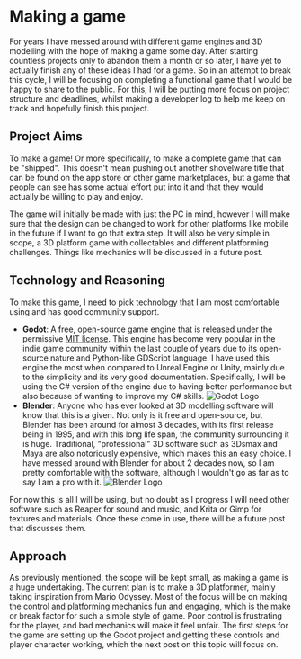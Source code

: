 # Making a game

For years I have messed around with different game engines and 3D modelling with the hope of making a game some day. After starting countless projects only to abandon them a month or so later, I have yet to actually finish any of these ideas I had for a game. So in an attempt to break this cycle, I will be focusing on completing a functional game that I would be happy to share to the public. For this, I will be putting more focus on project structure and deadlines, whilst making a developer log to help me keep on track and hopefully finish this project.

## Project Aims
To make a game! Or more specifically, to make a complete game that can be "shipped". This doesn't mean pushing out another shovelware title that can be found on the app store or other game marketplaces, but a game that people can see has some actual effort put into it and that they would actually be willing to play and enjoy.

The game will initially be made with just the PC in mind, however I will make sure that the design can be changed to work for other platforms like mobile in the future if I want to go that extra step. It will also be very simple in scope, a 3D platform game with collectables and different platforming challenges. Things like mechanics will be discussed in a future post.

## Technology and Reasoning
To make this game, I need to pick technology that I am most comfortable using and has good community support.
- **Godot**:
A free, open-source game engine that is released under the permissive [MIT license](https://github.com/godotengine/godot/blob/master/LICENSE.txt). This engine has become very popular in the indie game community within the last couple of years due to its open-source nature and Python-like GDScript language. I have used this engine the most when compared to Unreal Engine or Unity, mainly due to the simplicity and its very good documentation. Specifically, I will be using the C# version of the engine due to having better performance but also because of wanting to improve my C# skills.
![Godot Logo](https://godotengine.org/assets/press/logo_vertical_color_dark.png "Godot Logo")
- **Blender**:
Anyone who has ever looked at 3D modelling software will know that this is a given. Not only is it free and open-source, but Blender has been around for almost 3 decades, with its first release being in 1995, and with this long life span, the community surrounding it is huge. Traditional, "professional" 3D software such as 3Dsmax and Maya are also notoriously expensive, which makes this an easy choice. I have messed around with Blender for about 2 decades now, so I am pretty comfortable with the software, although I wouldn't go as far as to say I am a pro with it.
![Blender Logo](https://upload.wikimedia.org/wikipedia/commons/thumb/0/0c/Blender_logo_no_text.svg/2503px-Blender_logo_no_text.svg.png "Blender Logo")

For now this is all I will be using, but no doubt as I progress I will need other software such as Reaper for sound and music, and Krita or Gimp for textures and materials. Once these come in use, there will be a future post that discusses them.

## Approach
As previously mentioned, the scope will be kept small, as making a game is a huge undertaking. The current plan is to make a 3D platformer, mainly taking inspiration from Mario Odyssey. Most of the focus will be on making the control and platforming mechanics fun and engaging, which is the make or break factor for such a simple style of game. Poor control is frustrating for the player, and bad mechanics will make it feel unfair. The first steps for the game are setting up the Godot project and getting these controls and player character working, which the next post on this topic will focus on.